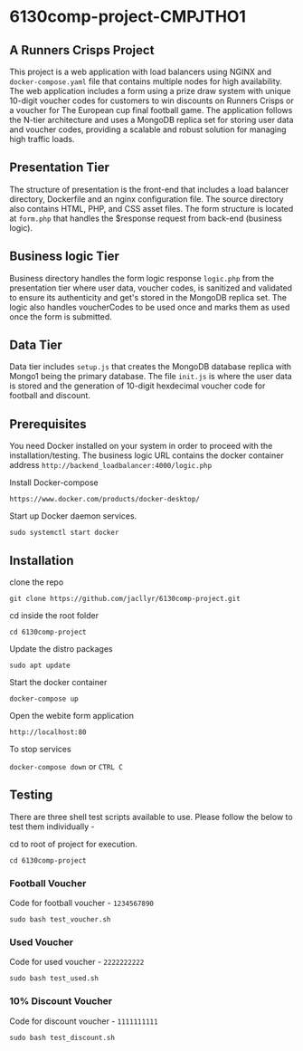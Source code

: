 # 6130comp-project-CMPJTHO1

## A Runners Crisps Project

This project is a web application with load balancers using NGINX and `docker-compose.yaml` file that contains multiple nodes for high availability. The web application includes a form using a prize draw system with unique 10-digit voucher codes for customers to win discounts on Runners Crisps or a voucher for The European cup final football game. The application follows the N-tier architecture and uses a MongoDB replica set for storing user data and voucher codes, providing a scalable and robust solution for managing high traffic loads.

## Presentation Tier

The structure of presentation is the front-end that includes a load balancer directory, Dockerfile and an nginx configuration file. The source directory also contains HTML, PHP, and CSS asset files. The form structure is located at `form.php` that handles the $response request from back-end (business logic).


## Business logic Tier

Business directory handles the form logic response `logic.php` from the presentation tier where user data, voucher codes, is sanitized and validated to ensure its authenticity and get's stored in the MongoDB replica set. The logic also handles voucherCodes to be used once and marks them as used once the form is submitted.

## Data Tier

Data tier includes `setup.js` that creates the MongoDB database replica with Mongo1 being the primary database. The file `init.js` is where the user data is stored and the generation of 10-digit hexdecimal voucher code for football and discount.


## Prerequisites

You need Docker installed on your system in order to proceed with the installation/testing. The business logic URL contains the docker container address `http://backend_loadbalancer:4000/logic.php`

Install Docker-compose

`https://www.docker.com/products/docker-desktop/`

Start up Docker daemon services.

`sudo systemctl start docker`

## Installation

clone the repo 

`git clone https://github.com/jacllyr/6130comp-project.git`

cd inside the root folder 

`cd 6130comp-project`

Update the distro packages

`sudo apt update`

Start the docker container

`docker-compose up`

Open the webite form application 

`http://localhost:80`

To stop services

`docker-compose down` or `CTRL C`

## Testing

There are three shell test scripts available to use. Please follow the below to test them individually -

cd to root of project for execution.

`cd 6130comp-project`

### Football Voucher

Code for football voucher - `1234567890`

`sudo bash test_voucher.sh`

### Used Voucher

Code for used voucher - `2222222222`

`sudo bash test_used.sh`

### 10% Discount Voucher 

Code for discount voucher - `1111111111`

`sudo bash test_discount.sh`
